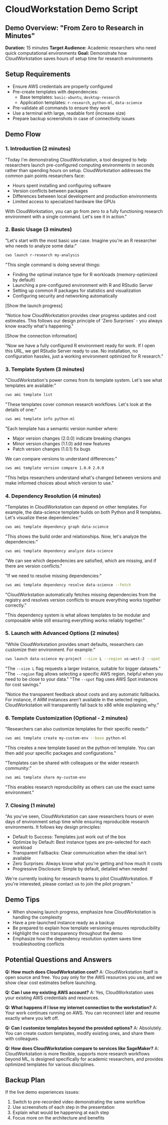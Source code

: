 # CloudWorkstation Demo Script

## Demo Overview: "From Zero to Research in Minutes"

**Duration:** 15 minutes
**Target Audience:** Academic researchers who need quick computational environments
**Goal:** Demonstrate how CloudWorkstation saves hours of setup time for research environments

## Setup Requirements

- Ensure AWS credentials are properly configured
- Pre-create templates with dependencies:
  - Base templates: `basic-ubuntu`, `desktop-research`
  - Application templates: `r-research`, `python-ml`, `data-science` 
- Pre-validate all commands to ensure they work
- Use a terminal with large, readable font (increase size)
- Prepare backup screenshots in case of connectivity issues

## Demo Flow

### 1. Introduction (2 minutes)

"Today I'm demonstrating CloudWorkstation, a tool designed to help researchers launch pre-configured computing environments in seconds rather than spending hours on setup. CloudWorkstation addresses the common pain points researchers face:

- Hours spent installing and configuring software
- Version conflicts between packages
- Differences between local development and production environments
- Limited access to specialized hardware like GPUs

With CloudWorkstation, you can go from zero to a fully functioning research environment with a single command. Let's see it in action."

### 2. Basic Usage (3 minutes)

"Let's start with the most basic use case. Imagine you're an R researcher who needs to analyze some data:"

```bash
cws launch r-research my-analysis
```

"This single command is doing several things:
- Finding the optimal instance type for R workloads (memory-optimized by default)
- Launching a pre-configured environment with R and RStudio Server
- Setting up common R packages for statistics and visualization
- Configuring security and networking automatically

[Show the launch progress]

"Notice how CloudWorkstation provides clear progress updates and cost estimates. This follows our design principle of 'Zero Surprises' - you always know exactly what's happening."

[Show the connection information]

"Now we have a fully configured R environment ready for work. If I open this URL, we get RStudio Server ready to use. No installation, no configuration hassles, just a working environment optimized for R research."

### 3. Template System (3 minutes)

"CloudWorkstation's power comes from its template system. Let's see what templates are available:"

```bash
cws ami template list
```

"These templates cover common research workflows. Let's look at the details of one:"

```bash
cws ami template info python-ml
```

"Each template has a semantic version number where:
- Major version changes (2.0.0) indicate breaking changes
- Minor version changes (1.1.0) add new features
- Patch version changes (1.0.1) fix bugs

We can compare versions to understand differences:"

```bash
cws ami template version compare 1.0.0 2.0.0
```

"This helps researchers understand what's changed between versions and make informed choices about which version to use."

### 4. Dependency Resolution (4 minutes)

"Templates in CloudWorkstation can depend on other templates. For example, the data-science template builds on both Python and R templates. Let's visualize these dependencies:"

```bash
cws ami template dependency graph data-science
```

"This shows the build order and relationships. Now, let's analyze the dependencies:"

```bash
cws ami template dependency analyze data-science
```

"We can see which dependencies are satisfied, which are missing, and if there are version conflicts."

"If we need to resolve missing dependencies:"

```bash
cws ami template dependency resolve data-science --fetch
```

"CloudWorkstation automatically fetches missing dependencies from the registry and resolves version conflicts to ensure everything works together correctly."

"This dependency system is what allows templates to be modular and composable while still ensuring everything works reliably together."

### 5. Launch with Advanced Options (2 minutes)

"While CloudWorkstation provides smart defaults, researchers can customize their environment. For example:"

```bash
cws launch data-science my-project --size L --region us-west-2 --spot
```

"The `--size L` flag requests a larger instance, suitable for bigger datasets."
"The `--region` flag allows selecting a specific AWS region, helpful when you need to be close to your data."
"The `--spot` flag uses AWS Spot instances for cost savings."

"Notice the transparent feedback about costs and any automatic fallbacks. For instance, if ARM instances aren't available in the selected region, CloudWorkstation will transparently fall back to x86 while explaining why."

### 6. Template Customization (Optional - 2 minutes)

"Researchers can also customize templates for their specific needs:"

```bash
cws ami template create my-custom-env --base python-ml
```

"This creates a new template based on the python-ml template. You can then add your specific packages and configurations."

"Templates can be shared with colleagues or the wider research community:"

```bash
cws ami template share my-custom-env
```

"This enables research reproducibility as others can use the exact same environment."

### 7. Closing (1 minute)

"As you've seen, CloudWorkstation can save researchers hours or even days of environment setup time while ensuring reproducible research environments. It follows key design principles:

- Default to Success: Templates just work out of the box
- Optimize by Default: Best instance types are pre-selected for each workload
- Transparent Fallbacks: Clear communication when the ideal isn't available
- Zero Surprises: Always know what you're getting and how much it costs
- Progressive Disclosure: Simple by default, detailed when needed

We're currently looking for research teams to pilot CloudWorkstation. If you're interested, please contact us to join the pilot program."

## Demo Tips

- When showing launch progress, emphasize how CloudWorkstation is handling the complexity
- Have a pre-launched instance ready as a backup
- Be prepared to explain how template versioning ensures reproducibility
- Highlight the cost transparency throughout the demo
- Emphasize how the dependency resolution system saves time troubleshooting conflicts

## Potential Questions and Answers

**Q: How much does CloudWorkstation cost?**
A: CloudWorkstation itself is open source and free. You pay only for the AWS resources you use, and we show clear cost estimates before launching.

**Q: Can I use my existing AWS account?**
A: Yes, CloudWorkstation uses your existing AWS credentials and resources.

**Q: What happens if I lose my internet connection to the workstation?**
A: Your work continues running on AWS. You can reconnect later and resume exactly where you left off.

**Q: Can I customize templates beyond the provided options?**
A: Absolutely. You can create custom templates, modify existing ones, and share them with colleagues.

**Q: How does CloudWorkstation compare to services like SageMaker?**
A: CloudWorkstation is more flexible, supports more research workflows beyond ML, is designed specifically for academic researchers, and provides optimized templates for various disciplines.

## Backup Plan

If the live demo experiences issues:

1. Switch to pre-recorded video demonstrating the same workflow
2. Use screenshots of each step in the presentation
3. Explain what would be happening at each step
4. Focus more on the architecture and benefits